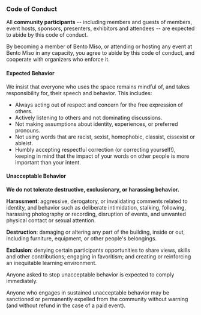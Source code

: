 ### Code of Conduct

All **community participants** -- including members and guests of members, event hosts, sponsors, presenters, exhibitors and attendees -- are expected to abide by this code of conduct.

By becoming a member of Bento Miso, or attending or hosting any event at Bento Miso in any capacity, you agree to abide by this code of conduct, and cooperate with organizers who enforce it.

#### Expected Behavior

We insist that everyone who uses the space remains mindful of, and takes responsibility for, their speech and behavior. This includes:

- Always acting out of respect and concern for the free expression of others.
- Actively listening to others and not dominating discussions.
- Not making assumptions about identity, experiences, or preferred pronouns.
- Not using words that are racist, sexist, homophobic, classist, cissexist or ableist.
- Humbly accepting respectful correction (or correcting yourself!), keeping in mind that the impact of your words on other people is more important than your intent.

#### Unacceptable Behavior 

**We do not tolerate destructive, exclusionary, or harassing behavior.**

**Harassment**: aggressive, derogatory, or invalidating comments related to identity, and behavior such as deliberate intimidation, stalking, following, harassing photography or recording, disruption of events, and unwanted physical contact or sexual attention.

**Destruction**: damaging or altering any part of the building, inside or out, including furniture, equipment, or other people's belongings.

**Exclusion**: denying certain participants opportunities to share views, skills and other contributions; engaging in favoritism; and creating or reinforcing an inequitable learning environment.

Anyone‭ ‬asked‭ ‬to‭ ‬stop‭ ‬unacceptable‭ ‬behavior‭ ‬is‭ ‬expected‭ ‬to‭ ‬comply‭ ‬immediately.

Anyone who engages in sustained ‬unacceptable behavior may be sanctioned ‬or‭ ‬permanent‭ly ‬expelled‭ ‬from‭ ‬the‭ ‬community‭ ‬without‭ ‬warning‭ (‬and‭ ‬without‭ ‬refund‭ ‬in‭ ‬the‭ ‬case‭ ‬of‭ ‬a‭ ‬paid‭ ‬event‭)‬.
